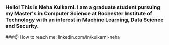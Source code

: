 ###  Hello! This is Neha Kulkarni. I am a graduate student pursuing my Master's in Computer Science at Rochester Institute of Technology with an interest in Machine Learning, Data Science and Security. 
###📫 How to reach me: linkedin.com/in/kulkarni-neha

<!--
**nehaask/nehaask** is a ✨ _special_ ✨ repository because its `README.md` (this file) appears on your GitHub profile.

Here are some ideas to get you started:

- 🔭 I’m currently working on ...
- 🌱 I’m currently learning ...
- 👯 I’m looking to collaborate on ...
- 🤔 I’m looking for help with ...
- 💬 Ask me about ...
- 📫 How to reach me: ...
- 😄 Pronouns: ...
- ⚡ Fun fact: ...
-->
